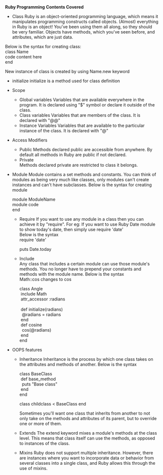 **Ruby Programming**
**Contents Covered**
* Class
Ruby is an object-oriented programming language, which means it manipulates programming constructs called objects. (Almost) everything in Ruby is an object! You've been using them all along, so they should be very familiar. Objects have methods, which you've seen before, and attributes, which are just data.

Below is the syntax for creating class:<br/>
class Name <br/>
code content here<br/>
end

New instance of class is created by using Name.new keyword
  - initialize
    initialize is a method used for class definition

* Scope
  - Global variables
    Variables that are available everywhere in the program. It is declared using "$" symbol or declare it outside of the class.
  - Class variables
    Variables that are members of the class. It is declared with "@@"
  - Instance Variables
    Variables that are available to the particular instance of the class. It is declared with "@"
* Access Modifiers
  - Public
    Methods declared public are accessible from anywhere. By default all methods in Ruby are public if not declared.
  - Private  
    Methods declared private are restricted to class it belongs.

* Module
  Module contains a set methods and constants. You can think of modules as being very much like classes, only modules can't create instances and can't have subclasses.
  Below is the syntax for creating module<br/>

    module ModuleName<br/>
    module code <br/>
    end <br/>
  - Require
    If you want to use any module in a class then you can achieve it by "require". For eg: If you want to use Ruby Date module to show today's date, then simply use require 'date' <br/>
      Below is the syntax <br/>
      require 'date' <br/>

      puts Date.today <br/>

  - Include  
    Any class that includes a certain module can use those module's methods. You no longer have to prepend your constants and methods with the module name.
      Below is the syntax <br/>
      Math::cos changes to cos <br/>

      class Angle <br/>
      &nbsp;include Math <br/>
      &nbsp;attr_accessor :radians <br/>     
      &nbsp;def initialize(radians)<br/>
      &nbsp;&nbsp;@radians = radians <br/>
      &nbsp;end<br/>
      &nbsp;def cosine <br/>
      &nbsp;&nbsp;cos(@radians) <br/>
      &nbsp;end <br/>
      end
* OOPS features
  - Inheritance
    Inheritance is the process by which one class takes on the attributes and methods of another.
    Below is the syntax

    class BaseClass <br/>
    &nbsp;def base_method <br/>
    &nbsp;&nbsp;puts "Base class" <br/>
    &nbsp;end <br/>
    end

    class childclass < BaseClass
    end

    Sometimes you'll want one class that inherits from another to not only take on the methods and attributes of its parent, but to override one or more of them.
  - Extends
    The extend keyword mixes a module's methods at the class level. This means that class itself can use the methods, as opposed to instances of the class.
  - Mixins
    Ruby does not support multiple inheritance. However, there are instances where you want to incorporate data or behavior from several classes into a single class, and Ruby allows this through the use of mixins.
